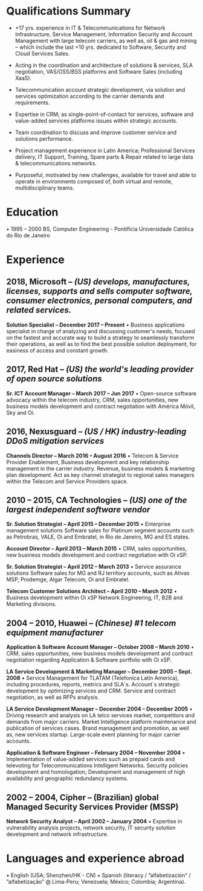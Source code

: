 # Qualifications Summary

- +17 yrs. experience in IT & Telecommunications for Network Infrastructure, Service Management, Information Security and Account Management with large telecom carriers, as well as, oil & gas and mining – which include the last +10 yrs. dedicated to Software, Security and Cloud Services Sales.

- Acting in the coordination and architecture of solutions & services, SLA negotiation, VAS/OSS/BSS platforms and Software Sales (including XaaS).

- Telecommunication account strategic development, via solution and services optimization according to the carrier demands and requirements.

- Expertise in CRM; as single-point-of-contact for services, software and value-added services platforms issues within strategic accounts.

- Team coordination to discuss and improve customer service and solutions performance.

- Project management experience in Latin America; Professional Services delivery, IT Support, Training, Spare parts & Repair related to large data & telecommunications networks.

- Purposeful, motivated by new challenges, available for travel and able to operate in environments composed of, both virtual and remote, multidisciplinary teams.

# Education

•	1995 – 2000	BS, Computer Engineering - Pontifícia Universidade Católica do Rio de Janeiro

# Experience

## 2018, Microsoft – *(US) develops, manufactures, licenses, supports and sells computer software, consumer electronics, personal computers, and related services.*

**Solution Specialist – December 2017 – Present**
•	Business applications specialist in charge of analyzing and discussing customer's needs, focused on the fastest and accurate way to build a strategy to seamlessly transform their operations, as well as to find the best possible solution deployment, for easiness of access and constant growth.

## 2017, Red Hat – *(US) the world's leading provider of open source solutions*

**Sr. ICT Account Manager – March 2017 – Jun 2017**
•	Open-source software advocacy within the telecom industry, CRM, sales opportunities, new business models development and contract negotiation with América Móvil, Sky and Oi.


## 2016, Nexusguard – *(US / HK) industry-leading DDoS mitigation services*

**Channels Director – March 2016 – August 2016**
•	Telecom & Service Provider Enablement, Business development and key relationship management in the carrier industry. Revenue, business models & marketing plan development. Act as key channel strategist to regional sales managers within the Telecom and Service Providers space.

## 2010 – 2015, CA Technologies – *(US) one of the largest independent software vendor*

**Sr. Solution Strategist – April 2015 – December 2015**
•	Enterprise management solutions Software sales for Platinum segment accounts such as Petrobras, VALE, Oi and Embratel, in Rio de Janeiro, MG and ES states.

**Account Director – April 2013 – March 2015**
•	CRM, sales opportunities, new business models development and contract negotiation with Oi xSP.

**Sr. Solution Strategist – April 2012 – March 2013**
•	Service assurance solutions Software sales for MG and RJ territory accounts, such as Ativas MSP, Prodemge, Algar Telecom, Oi and Embratel.

**Telecom Customer Solutions Architect – April 2010 – March 2012**
•	Business development within Oi xSP Network Engineering, IT, B2B and Marketing divisions.

## 2004 – 2010, Huawei – *(Chinese) #1 telecom equipment manufacturer*

**Application & Software Account Manager – October 2008 – March 2010**
•	CRM, sales opportunities, new business models development and contract negotiation regarding Application & Software portfolio with Oi xSP.

**LA Service Development & Marketing Manager – December 2005 – Sept. 2008**
•	Service Management for TLATAM (Telefonica Latin America), including procedures, reports, metrics and SLA´s. Account´s strategic development by optimizing services and CRM. Service and contract negotiation, as well as RFPs analysis.

**LA Service Development Manager – December 2004 – December 2005**
•	Driving research and analysis on LA telco services market, competitors and demands from major carriers. Market Intelligence platform maintenance and publication of services cases. Brand management and promotion, as well as, new services startup. Large-scale event planning for major carrier accounts.

**Application & Software Engineer – February 2004 – November 2004**
•	Implementation of value-added services such as prepaid cards and televoting for Telecommunications Intelligent Networks. Security policies development and homologation; Development and management of high availability and geographic redundancy systems.

## 2002 – 2004, Cipher – (Brazilian) global Managed Security Services Provider (MSSP)

**Network Security Analyst – April 2002 – January 2004**
•	Expertise in vulnerability analysis projects, network security, IT security solution development and network infrastructure.

# Languages and experience abroad

•	English (USA; Shenzhen/HK - CN)
•	Spanish (literacy / ”alfabetización” / ”alfabetização” @ Lima-Peru; Venezuela; México; Colombia; Argentina).
